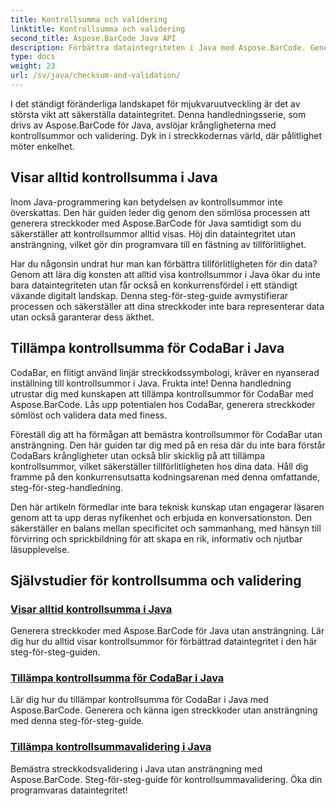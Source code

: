 ```yaml
---
title: Kontrollsumma och validering
linktitle: Kontrollsumma och validering
second_title: Aspose.BarCode Java API
description: Förbättra dataintegriteten i Java med Aspose.BarCode. Generera streckkoder utan ansträngning, visa alltid kontrollsummor och behärska CodaBar och allmän kontrollsummavalidering.
type: docs
weight: 23
url: /sv/java/checksum-and-validation/
---
```



I det ständigt föränderliga landskapet för mjukvaruutveckling är det av största vikt att säkerställa dataintegritet. Denna handledningsserie, som drivs av Aspose.BarCode för Java, avslöjar krångligheterna med kontrollsummor och validering. Dyk in i streckkodernas värld, där pålitlighet möter enkelhet.

## Visar alltid kontrollsumma i Java

Inom Java-programmering kan betydelsen av kontrollsummor inte överskattas. Den här guiden leder dig genom den sömlösa processen att generera streckkoder med Aspose.BarCode för Java samtidigt som du säkerställer att kontrollsummor alltid visas. Höj din dataintegritet utan ansträngning, vilket gör din programvara till en fästning av tillförlitlighet.

Har du någonsin undrat hur man kan förbättra tillförlitligheten för din data? Genom att lära dig konsten att alltid visa kontrollsummor i Java ökar du inte bara dataintegriteten utan får också en konkurrensfördel i ett ständigt växande digitalt landskap. Denna steg-för-steg-guide avmystifierar processen och säkerställer att dina streckkoder inte bara representerar data utan också garanterar dess äkthet.

## Tillämpa kontrollsumma för CodaBar i Java

CodaBar, en flitigt använd linjär streckkodssymbologi, kräver en nyanserad inställning till kontrollsummor i Java. Frukta inte! Denna handledning utrustar dig med kunskapen att tillämpa kontrollsummor för CodaBar med Aspose.BarCode. Lås upp potentialen hos CodaBar, generera streckkoder sömlöst och validera data med finess.

Föreställ dig att ha förmågan att bemästra kontrollsummor för CodaBar utan ansträngning. Den här guiden tar dig med på en resa där du inte bara förstår CodaBars krångligheter utan också blir skicklig på att tillämpa kontrollsummor, vilket säkerställer tillförlitligheten hos dina data. Håll dig framme på den konkurrensutsatta kodningsarenan med denna omfattande, steg-för-steg-handledning.

Den här artikeln förmedlar inte bara teknisk kunskap utan engagerar läsaren genom att ta upp deras nyfikenhet och erbjuda en konversationston. Den säkerställer en balans mellan specificitet och sammanhang, med hänsyn till förvirring och sprickbildning för att skapa en rik, informativ och njutbar läsupplevelse.
## Självstudier för kontrollsumma och validering
### [Visar alltid kontrollsumma i Java](./always-showing-checksum/)
Generera streckkoder med Aspose.BarCode för Java utan ansträngning. Lär dig hur du alltid visar kontrollsummor för förbättrad dataintegritet i den här steg-för-steg-guiden.
### [Tillämpa kontrollsumma för CodaBar i Java](./applying-checksum-codabar/)
Lär dig hur du tillämpar kontrollsumma för CodaBar i Java med Aspose.BarCode. Generera och känna igen streckkoder utan ansträngning med denna steg-för-steg-guide.
### [Tillämpa kontrollsummavalidering i Java](./applying-checksum-validation/)
Bemästra streckkodsvalidering i Java utan ansträngning med Aspose.BarCode. Steg-för-steg-guide för kontrollsummavalidering. Öka din programvaras dataintegritet!